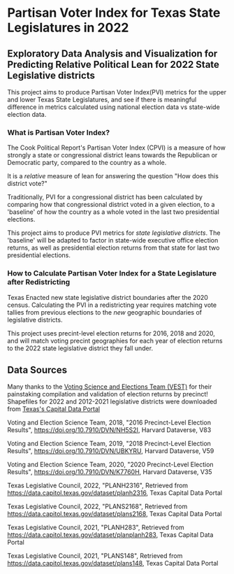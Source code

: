 # Partisan Voter Index for Texas State Legislatures in 2022
## Exploratory Data Analysis and Visualization for Predicting Relative Political Lean for 2022 State Legislative districts

This project aims to produce Partisan Voter Index(PVI) metrics for the upper and lower Texas State Legislatures, and see if there is meaningful difference in metrics calculated using national election data vs state-wide election data.

### What is Partisan Voter Index?

The Cook Political Report's Partisan Voter Index (CPVI) is a measure of how strongly a state or congressional district leans towards the Republican or Democratic party, compared to the country as a whole.

It is a *relative* measure of lean for answering the question "How does this district vote?"

Traditionally, PVI for a congressional district has been calculated by comparing how that congressional district voted in a given election, to a 'baseline' of how the country as a whole voted in the last two presidential elections.

This project aims to produce PVI metrics for *state legislative districts*. The 'baseline' will be adapted to factor in state-wide executive office election returns, as well as presidential election returns from that state for last two presidential elections.

### How to Calculate Partisan Voter Index for a State Legislature after Redistricting

Texas Enacted new state legislative district boundaries after the 2020 census.
Calculating the PVI in a redistricting year requires matching vote tallies from previous elections to the *new* geographic boundaries of legislative districts.

This project uses precint-level election returns for 2016, 2018 and 2020, and will match voting precint geographies for each year of election returns to the 2022 state legislative district they fall under.

## Data Sources

Many thanks to the [Voting Science and Elections Team (VEST)](https://dataverse.harvard.edu/dataverse/electionscience) for their painstaking compilation and validation of election returns by precinct! Shapefiles for 2022 and 2012-2021 legislative districts were downloaded from [Texas's Capital Data Portal](https://data.capitol.texas.gov/)


Voting and Election Science Team, 2018, "2016 Precinct-Level Election Results", https://doi.org/10.7910/DVN/NH5S2I, Harvard Dataverse, V83

Voting and Election Science Team, 2019, "2018 Precinct-Level Election Results", https://doi.org/10.7910/DVN/UBKYRU, Harvard Dataverse, V59

Voting and Election Science Team, 2020, "2020 Precinct-Level Election Results", https://doi.org/10.7910/DVN/K7760H, Harvard Dataverse, V35

Texas Legislative Council, 2022, "PLANH2316", Retrieved from https://data.capitol.texas.gov/dataset/planh2316, Texas Capital Data Portal

Texas Legislative Council, 2022, "PLANS2168", Retrieved from https://data.capitol.texas.gov/dataset/plans2168, Texas Capital Data Portal

Texas Legislative Council, 2021, "PLANH283", Retrieved from https://data.capitol.texas.gov/dataset/planplanh283, Texas Capital Data Portal

Texas Legislative Council, 2021, "PLANS148", Retrieved from https://data.capitol.texas.gov/dataset/plans148, Texas Capital Data Portal